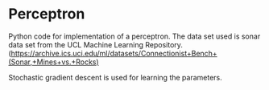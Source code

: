 # Perceptron
Python code for implementation of a perceptron. The data set used is sonar data set from the UCL Machine Learning Repository. (https://archive.ics.uci.edu/ml/datasets/Connectionist+Bench+(Sonar,+Mines+vs.+Rocks)

Stochastic gradient descent is used for learning the parameters.
